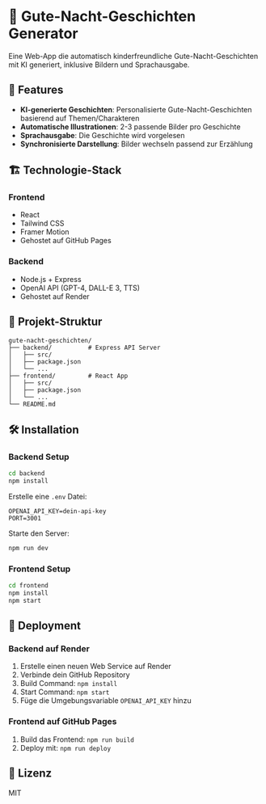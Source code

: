 # 🌙 Gute-Nacht-Geschichten Generator

Eine Web-App die automatisch kinderfreundliche Gute-Nacht-Geschichten mit KI generiert, inklusive Bildern und Sprachausgabe.

## 🚀 Features

- **KI-generierte Geschichten**: Personalisierte Gute-Nacht-Geschichten basierend auf Themen/Charakteren
- **Automatische Illustrationen**: 2-3 passende Bilder pro Geschichte
- **Sprachausgabe**: Die Geschichte wird vorgelesen
- **Synchronisierte Darstellung**: Bilder wechseln passend zur Erzählung

## 🏗️ Technologie-Stack

### Frontend
- React
- Tailwind CSS
- Framer Motion
- Gehostet auf GitHub Pages

### Backend
- Node.js + Express
- OpenAI API (GPT-4, DALL-E 3, TTS)
- Gehostet auf Render

## 📁 Projekt-Struktur

```
gute-nacht-geschichten/
├── backend/          # Express API Server
│   ├── src/
│   ├── package.json
│   └── ...
├── frontend/         # React App
│   ├── src/
│   ├── package.json
│   └── ...
└── README.md
```

## 🛠️ Installation

### Backend Setup

```bash
cd backend
npm install
```

Erstelle eine `.env` Datei:
```
OPENAI_API_KEY=dein-api-key
PORT=3001
```

Starte den Server:
```bash
npm run dev
```

### Frontend Setup

```bash
cd frontend
npm install
npm start
```

## 🚀 Deployment

### Backend auf Render
1. Erstelle einen neuen Web Service auf Render
2. Verbinde dein GitHub Repository
3. Build Command: `npm install`
4. Start Command: `npm start`
5. Füge die Umgebungsvariable `OPENAI_API_KEY` hinzu

### Frontend auf GitHub Pages
1. Build das Frontend: `npm run build`
2. Deploy mit: `npm run deploy`

## 📝 Lizenz

MIT
